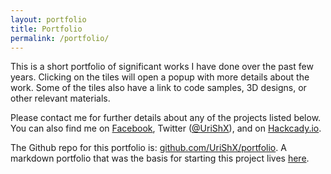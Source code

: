 ```yaml
---
layout: portfolio
title: Portfolio
permalink: /portfolio/
---
```


This is a short portfolio of significant works I have done over the past few years. Clicking on the tiles will open a popup with more details about the work. Some of the tiles also have a link to code samples, 3D designs, or other relevant materials.

Please contact me for further details about any of the projects listed below. You can also find me on  [Facebook](https://www.facebook.com/uri.sh.982), Twitter ([@UriShX](https://twitter.com/UriShX)), and on [Hackcady.io](https://hackaday.io/UriSh).

The Github repo for this portfolio is: [github.com/UriShX/portfolio](https://github.com/UriShX/portfolio). A markdown portfolio that was the basis for starting this project lives [here](https://github.com/UriShX/portfolio).
